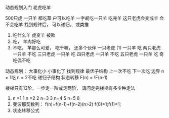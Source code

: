 动态规划入门
老虎吃羊


500只虎 一只羊
都吃草
户可以吃羊 一字胡吃一只羊
吃完羊 这只老虎会变成羊
会不会吃羊
找到规律后， 可以递归， 或类推

1. 吃什么羊 虎变羊 被欺
2. 吃， 羊肉好吃
3. 不吃， 羊那么可爱， 吃干嘛， 还多个伙伴
   一只老虎 (1) 一只羊 吃
   两只老虎 一只羊 不吃
   三只老虎 一只羊 吃
   四只老虎 一只羊 不吃
   五只老虎 一只羊 吃
   奇吃偶不吃

动态规划： 大事化小 小事化了 找到规律
最优子结构  上一次不吃 下一次吃 
边界 n = 1吃 n = 2不吃 递归子结构
状态转移 F(n) = !F(n-1)


楼梯只有12阶，一步走一阶或走两阶， 请问走完楼梯有多少种走法
1. n =1 1 n =2 2 n=3 3 n=4  5 n=5  8
2. 斐波那契数列： 
f(n)=f(n-1)+f(n-2)(n>2) f(0)=1;f(1)=1; 
3. 状态转移公式



